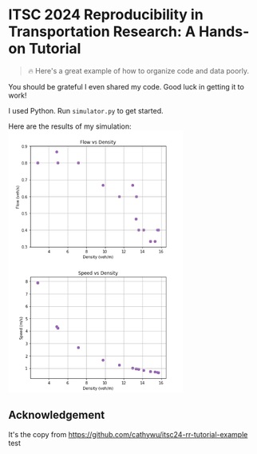 # ITSC 2024 Reproducibility in Transportation Research: A Hands-on Tutorial

>🔥 Here's a great example of how to organize code and data poorly.

You should be grateful I even shared my code. Good luck in getting it to work!

I used Python. Run `simulator.py` to get started.

Here are the results of my simulation:
<img src="figure_fvd.png" align=left width="350" /> <img src="figure_svd.png" width="350" />

## Acknowledgement
It's the copy from https://github.com/cathywu/itsc24-rr-tutorial-example
test